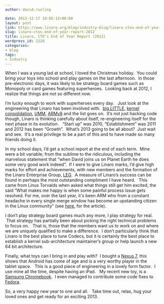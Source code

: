 ```yaml
---
author: david.rusling

date: 2012-12-17 19:05:12+00:00
layout: post
link: https://www.linaro.org/blog/industry-blog/linaro-ctos-end-of-year-report-2012/
slug: linaro-ctos-end-of-year-report-2012
title: Linaro, CTO’s End of Year Report (2012)
wordpress_id: 2128
categories:
- blog
tags:
- Industry
---
```


When I was a young lad at school, I loved the Christmas holiday.  You could bring your toys into school and play games on the last afternoon.  In those pre-electronic days, it was likely to be strategy board games such as Monopoly or card games featuring superheroes.  Looking back at 2012, I realize that things are not so different now.

I’m lucky enough to work with superheroes every day.   Just look at the engineering that Linaro has been involved with.  [big.LITTLE](http://www.linaro.org/linaro-blog/2011/12/15/big-little-technology-two-usage-models/), [kernel consolidation](https://wiki.linaro.org/WorkingGroups/Kernel), [UMM](http://www.linaro.org/linaro-blog/2012/01/12/linaros-emphasis-on-dma_buf-in-the-3-3-linux-kernel/), [ARMv8](http://www.linaro.org/engineering/armv8) and the list goes on.  It’s not just hacking code though, Linaro is thinking carefully about itself, re-engineering itself for the next phase in its evolution.   “Start up” was 2010, “Establishment” was 2011 and 2012 has been “Growth”.  What’s 2013 going to be all about?  Just wait and see.  It’s a real privilege to be a part of this and to have made so many friends doing it.

In my school days, I’d get a school report at the end of each term.  Mine were a bit variable; from the sublime to the ridiculous, including the marvelous statement that “when David joins us on Planet Earth he does some very good work indeed”.  If I were to give Linaro marks, I’d give high marks for effort and achievements, with new members and the formation of the Linaro Enterprise Group, [LEG](http://www.linaro.org/engineering/leg).  A measure of Linaro’s success can be found in perhaps the most outstanding compliment I have heard.   This came from Linus Torvalds when asked what things still get him excited, the said “What makes me happy is when some painful process issue gets resolved. For me, over the last year, it's been ARM who from a constant headache in every single merge window has become an upstanding citizen in the Linux community” (see [here]( http://news.softpedia.com/news/Linus-Torvalds-ARM-Is-an-Upstanding-Member-of-The-Community-294886.shtml), for the article).

I don’t play strategy board games much any more, I play strategy for real.  That strategy has partially been about picking the right technical problems to focus on.   That is, those that the members want us to work on and where we are uniquely qualified to make a difference.  I don’t particularly think that Linaro is the best place to tune Codecs, but it is certainly the best place to establish a kernel sub-architecture maintainer’s group or help launch a new 64 bit architecture.

Finally, what toys can I bring in and play with?  I bought a [Nexus 7](http://www.google.com/nexus/7/), this shows that Android has come of age and is a very worthy player in the tablet space.   This is a good piece of engineering in a lovely form factor.  I use mine all the time, despite having an iPad.   My recent new toy, is a [Samsung Chromebook](http://www.samsung.com/us/computer/chromebook).  I even managed to contribute some code fixes to [Fedora](http://fedoraproject.org/).

So, a very happy new year to one and all.   Take time out, relax, hug your loved ones and get ready for an exciting 2013.
